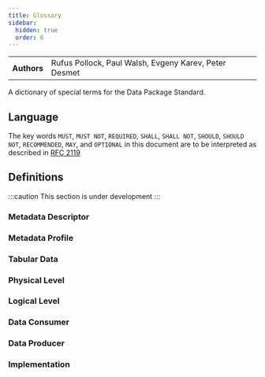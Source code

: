 ```yaml
---
title: Glossary
sidebar:
  hidden: true
  order: 6
---
```


<table>
  <tr>
    <th>Authors</th>
    <td>Rufus Pollock, Paul Walsh, Evgeny Karev, Peter Desmet</td>
  </tr>
</table>

A dictionary of special terms for the Data Package Standard.

## Language

The key words `MUST`, `MUST NOT`, `REQUIRED`, `SHALL`, `SHALL NOT`, `SHOULD`, `SHOULD NOT`, `RECOMMENDED`, `MAY`, and `OPTIONAL` in this document are to be interpreted as described in [RFC 2119](https://www.ietf.org/rfc/rfc2119.txt)

## Definitions

:::caution
This section is under development
:::

### Metadata Descriptor

### Metadata Profile

### Tabular Data

### Physical Level

### Logical Level

### Data Consumer

### Data Producer

### Implementation
